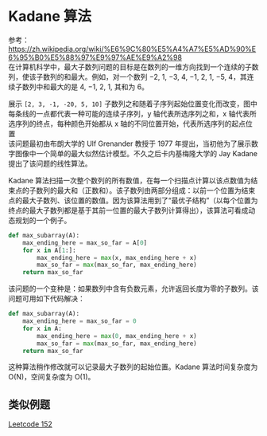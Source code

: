 # Kadane 算法
参考：https://zh.wikipedia.org/wiki/%E6%9C%80%E5%A4%A7%E5%AD%90%E6%95%B0%E5%88%97%E9%97%AE%E9%A2%98  
在计算机科学中，最大子数列问题的目标是在数列的一维方向找到一个连续的子数列，使该子数列的和最大。例如，对一个数列 −2, 1, −3, 4, −1, 2, 1, −5, 4，其连续子数列中和最大的是 4, −1, 2, 1, 其和为 6。  

展示 `[2, 3, -1, -20, 5, 10]` 子数列之和随着子序列起始位置变化而改变，图中每条线的一点都代表一种可能的连续子序列，y 轴代表所选序列之和，x 轴代表所选序列的终点，每种颜色开始都从 x 轴的不同位置开始，代表所选序列的起点位置  
该问题最初由布朗大学的 Ulf Grenander 教授于 1977 年提出，当初他为了展示数字图像中一个简单的最大似然估计模型。不久之后卡内基梅隆大学的 Jay Kadane 提出了该问题的线性算法。  

Kadane 算法扫描一次整个数列的所有数值，在每一个扫描点计算以该点数值为结束点的子数列的最大和（正数和）。该子数列由两部分组成：以前一个位置为结束点的最大子数列、该位置的数值。因为该算法用到了“最优子结构”（以每个位置为终点的最大子数列都是基于其前一位置的最大子数列计算得出），该算法可看成动态规划的一个例子。  
```python
def max_subarray(A):
    max_ending_here = max_so_far = A[0]
    for x in A[1:]:
        max_ending_here = max(x, max_ending_here + x)
        max_so_far = max(max_so_far, max_ending_here)
    return max_so_far
```  
该问题的一个变种是：如果数列中含有负数元素，允许返回长度为零的子数列。该问题可用如下代码解决：  
```python
def max_subarray(A):
    max_ending_here = max_so_far = 0
    for x in A:
        max_ending_here = max(0, max_ending_here + x)
        max_so_far = max(max_so_far, max_ending_here)
    return max_so_far
```  
这种算法稍作修改就可以记录最大子数列的起始位置。Kadane 算法时间复杂度为 O(N)，空间复杂度为 O(1)。  
  
## 类似例题
[Leetcode 152](./../Leetcode%20Practices/algorithms/medium/152%20Maximum%20Product%20Subarray.java)  
